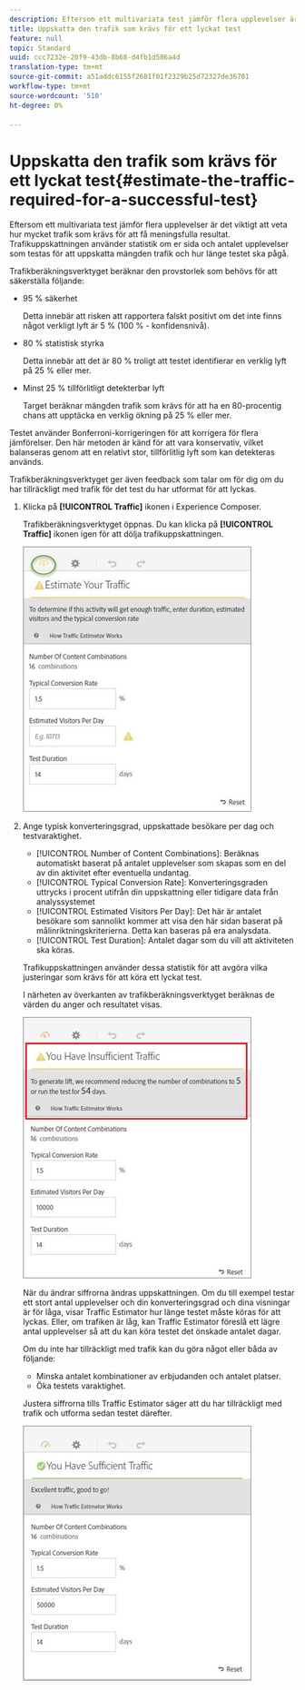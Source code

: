 ```yaml
---
description: Eftersom ett multivariata test jämför flera upplevelser är det viktigt att veta hur mycket trafik som krävs för att få meningsfulla resultat. Trafikuppskattningen använder statistik om er sida och antalet upplevelser som testas för att uppskatta mängden trafik och hur länge testet ska pågå.
title: Uppskatta den trafik som krävs för ett lyckat test
feature: null
topic: Standard
uuid: ccc7232e-20f9-43db-8b68-d4fb1d586a4d
translation-type: tm+mt
source-git-commit: a51addc6155f2681f01f2329b25d72327de36701
workflow-type: tm+mt
source-wordcount: '510'
ht-degree: 0%

---
```



# Uppskatta den trafik som krävs för ett lyckat test{#estimate-the-traffic-required-for-a-successful-test}

Eftersom ett multivariata test jämför flera upplevelser är det viktigt att veta hur mycket trafik som krävs för att få meningsfulla resultat. Trafikuppskattningen använder statistik om er sida och antalet upplevelser som testas för att uppskatta mängden trafik och hur länge testet ska pågå.

Trafikberäkningsverktyget beräknar den provstorlek som behövs för att säkerställa följande:

* 95 % säkerhet

   Detta innebär att risken att rapportera falskt positivt om det inte finns något verkligt lyft är 5 % (100 % - konfidensnivå).
* 80 % statistisk styrka

   Detta innebär att det är 80 % troligt att testet identifierar en verklig lyft på 25 % eller mer.
* Minst 25 % tillförlitligt detekterbar lyft

   Target beräknar mängden trafik som krävs för att ha en 80-procentig chans att upptäcka en verklig ökning på 25 % eller mer.

Testet använder Bonferroni-korrigeringen för att korrigera för flera jämförelser. Den här metoden är känd för att vara konservativ, vilket balanseras genom att en relativt stor, tillförlitlig lyft som kan detekteras används.

Trafikberäkningsverktyget ger även feedback som talar om för dig om du har tillräckligt med trafik för det test du har utformat för att lyckas.

1. Klicka på **[!UICONTROL Traffic]** ikonen i Experience Composer.

   Trafikberäkningsverktyget öppnas. Du kan klicka på **[!UICONTROL Traffic]** ikonen igen för att dölja trafikuppskattningen.

   ![](assets/estimatorempty.png)

1. Ange typisk konverteringsgrad, uppskattade besökare per dag och testvaraktighet.

   * [!UICONTROL Number of Content Combinations]: Beräknas automatiskt baserat på antalet upplevelser som skapas som en del av din aktivitet efter eventuella undantag.
   * [!UICONTROL Typical Conversion Rate]: Konverteringsgraden uttrycks i procent utifrån din uppskattning eller tidigare data från analyssystemet
   * [!UICONTROL Estimated Visitors Per Day]: Det här är antalet besökare som sannolikt kommer att visa den här sidan baserat på målinriktningskriterierna. Detta kan baseras på era analysdata.
   * [!UICONTROL Test Duration]: Antalet dagar som du vill att aktiviteten ska köras.

   Trafikuppskattningen använder dessa statistik för att avgöra vilka justeringar som krävs för att köra ett lyckat test.

   I närheten av överkanten av trafikberäkningsverktyget beräknas de värden du anger och resultatet visas.

   ![](assets/estimatorinsufficient.png)

   När du ändrar siffrorna ändras uppskattningen. Om du till exempel testar ett stort antal upplevelser och din konverteringsgrad och dina visningar är för låga, visar Traffic Estimator hur länge testet måste köras för att lyckas. Eller, om trafiken är låg, kan Traffic Estimator föreslå ett lägre antal upplevelser så att du kan köra testet det önskade antalet dagar.

   Om du inte har tillräckligt med trafik kan du göra något eller båda av följande:

   * Minska antalet kombinationer av erbjudanden och antalet platser.
   * Öka testets varaktighet.

   Justera siffrorna tills Traffic Estimator säger att du har tillräckligt med trafik och utforma sedan testet därefter.

   ![](assets/estimatorok.png)

